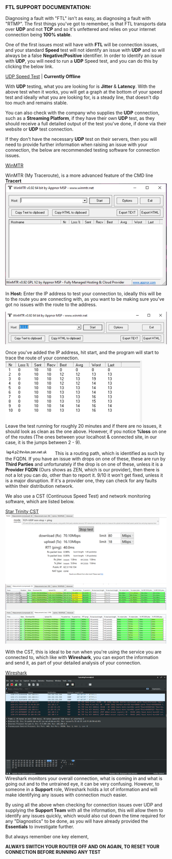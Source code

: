 ### FTL SUPPORT DOCUMENTATION:  
Diagnosing a fault with "FTL" isn't as easy, as diagnosing a fault with "RTMP". The first things you've
got to remember, is that FTL transports data over **UDP** and not **TCP** and so it's unfettered and relies on
 your internet connection being **100% stable**.  
  
One of the first issues most will have with **FTL** will be connection issues, and your standard **Speed** test
will not identify an issue with **UDP** and so will always be a false **Negative/Positive** identifier. In order 
to identify an issue with **UDP**, you will need to run a **UDP** Speed test, and you can do this by clicking 
the below link.  
  
[UDP Speed Test](https://testmy.net/) | **Currently Offline**  
  
With **UDP** testing, what you are looking for is **Jitter** & **Latency**. With the above test when it works, 
you will get a graph at the bottom of your speed test and ideally what you are looking for, is a steady line, that 
doesn't dip too much and remains stable.

You can also check with the company who supplies the **UDP** connection, such as a **Streaming Platform**, if they 
 have their own **UDP** test, as they should receive a full detailed output of the test you've done, if done via
 their website or **UDP** test connection.

If they don't have the necessary **UDP** test on their servers, then you will need to provide further information 
when raising an issue with your connection, the below are recommended testing software for connection issues.

[WinMTR](https://sourceforge.net/projects/winmtr/)  
  
WinMTR (My Traceroute), is a more advanced feature of the CMD line **Tracert**  
![WinMTR](assets/imgs/img.png)  

In **Host:** Enter the IP address to test your connection to, ideally this will be to the route you are connecting 
with, as you want to be making sure you've got no issues with the route to the address.  

![WinMTR](assets/imgs/img_2.png)  

Once you've added the IP address, hit start, and the program will start to trace the route of your connection.  
![](assets/imgs/img_3.png)  
Leave the test running for roughly 20 minutes and if there are no issues, it should look as clean as the one above. 
However, if you notice **%loss** on one of the routes (The ones between your localhost & connected site, in our 
case, it is the jumps between 2 - 9).  

![](assets/imgs/img_4.png) This is a routing path, which is identified as such by the FQDN. If you have an issue 
with drops on one of these, these are run by **Third Parties** and unfortunately if the drop is on one of these, unless 
it is a **Provider FQDN** (Ours shows as ZEN, which is our provider), then there is not a lot you can do, other than 
to report it. 9/10 it won't get fixed, unless it is a major disruption. If it's a provider one, they can check 
for any faults within their distribution network.  
  
We also use a CST (Continuous Speed Test) and network monitoring software, which are listed below.

[Star Trinity CST](http://startrinity.com/InternetQuality/ContinuousBandwidthTester.aspx)  
![](assets/imgs/img_5.png)  
![](assets/imgs/img_6.png)  
![](assets/imgs/img_7.png)  

With the CST, this is ideal to be run when you're using the service you are connected to, which like with **Wireshark**, 
you can export the information and send it, as part of your detailed analysis of your connection.
  
[Wireshark](https://www.wireshark.org)  
![](assets/imgs/img_8.png)
Wireshark monitors your overall connection, what is coming in and what is going out and to the untrained eye, it 
can be very confusing. However, to someone in a **Support** role, Wireshark holds a lot of information and will make 
identifying any issues with connection much easier.

By using all the above when checking for connection issues over UDP and supplying the **Support Team** with all the information, 
this will allow them to identify any issues quickly, which would also cut down the time required for any "Diagnostics" to be done, 
as you will have already provided the **Essentials** to investigate further.  
  
But always remember one key element,   

**ALWAYS SWITCH YOUR ROUTER OFF AND ON AGAIN, TO RESET YOUR CONNECTION BEFORE RUNNING ANY TEST**

